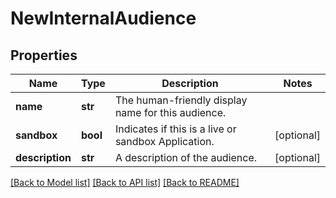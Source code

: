 # NewInternalAudience

## Properties
Name | Type | Description | Notes
------------ | ------------- | ------------- | -------------
**name** | **str** | The human-friendly display name for this audience. | 
**sandbox** | **bool** | Indicates if this is a live or sandbox Application. | [optional] 
**description** | **str** | A description of the audience. | [optional] 

[[Back to Model list]](../README.md#documentation-for-models) [[Back to API list]](../README.md#documentation-for-api-endpoints) [[Back to README]](../README.md)


